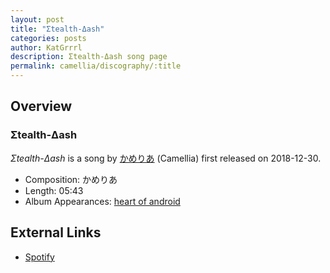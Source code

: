 ```yaml
---
layout: post
title: "Σtealth-Δash"
categories: posts
author: KatGrrrl
description: Σtealth-Δash song page
permalink: camellia/discography/:title
---
```


## Overview

### Σtealth-Δash

*Σtealth-Δash* is a song by [かめりあ](/camellia) (Camellia) first released on 2018-12-30.

* Composition: かめりあ
* Length: 05:43
* Album Appearances: [heart of android](<{% link postsInclude/_posts/camellia/albums/heart-of-android/2023-12-21-heart-of-android.md %}>)

## External Links

* [Spotify](https://open.spotify.com/track/60SLXqoXrmQMRXC9krGlzc?si=4e8a641c81a44e06)
